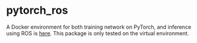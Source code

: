 # pytorch_ros

A Docker environment for both training network on PyTorch, and inference using ROS is [here](https://github.com/ActiveIntelligentSystemsLab/pytorch-enet-docker).
This package is only tested on the virtual environment.
